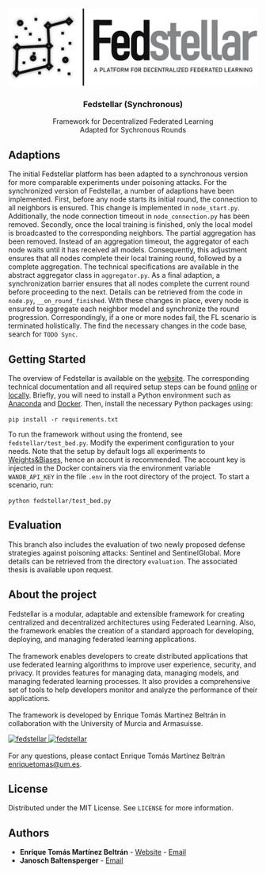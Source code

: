 <!-- PROJECT LOGO -->
<br>
<p align="center">
  <a href="https://github.com/enriquetomasmb/fedstellar">
    <img src="docs/_static/fedstellar-logo.jpg" alt="fedstellar">
  </a>
  <h3 align="center">Fedstellar (Synchronous)</h3>

  <p align="center">
    Framework for Decentralized Federated Learning
    <br>
    Adapted for Sychronous Rounds
    <br>
  </p>
</p>

## Adaptions
The initial Fedstellar platform has been adapted to a synchronous version for more comparable experiments under poisoning attacks. 
For the synchronized version of Fedstellar, a number of adaptions have been implemented. 
First, before any node starts its initial round, the connection to all neighbors is ensured. 
This change is implemented in `node_start.py`. 
Additionally, the node connection timeout in `node_connection.py`
has been removed. Secondly, once the local training is finished, only the local model is broadcasted to
the corresponding neighbors. The partial aggregation has been removed. 
Instead of an aggregation timeout, the aggregator of each node waits until it has received all models. 
Consequently, this adjustment ensures that all nodes complete their local training round, followed by a complete aggregation. 
The technical specifications are available in the abstract aggregator class in `aggregator.py`.
As a final adaption, a synchronization barrier ensures that all nodes complete 
the current round before proceeding to the next. Details can be retrieved from the code in `node.py`, `__on_round_finished`. 
With these changes in place, every node is ensured to aggregate each neighbor model and synchronize the round progression. 
Correspondingly, if a one or more nodes fail, the FL scenario is terminated holistically.
The find the necessary changes in the code base, search for `TODO Sync`.

## Getting Started

The overview of Fedstellar is available on the [website](https://federatedlearning.inf.um.es/). The corresponding
technical documentation and all required setup steps can be found [online](https://federatedlearning.inf.um.es/docs/) or
[locally](docs/installation.rst).
Briefly, you will need to install a Python environment such as [Anaconda](https://www.anaconda.com/products/individual) and
[Docker](https://www.docker.com). Then, install the necessary Python packages using:

```pip install -r requirements.txt```

To run the framework without using the frontend, see `fedstellar/test_bed.py`. Modify the experiment configuration to your
needs. Note that the setup by default logs all experiments to [Weights&Biases](https://docs.wandb.ai/), hence an account is recommended. 
The account key is injected in the Docker containers via the environment variable `WANDB_API_KEY` in the file `.env` in the root directory of the project.
To start a scenario, run:

```python fedstellar/test_bed.py```

## Evaluation

This branch also includes the evaluation of two newly proposed defense strategies against poisoning attacks: 
Sentinel and SentinelGlobal. More details can be retrieved from the directory `evaluation`.
The associated thesis is available upon request.

## About the project

Fedstellar is a modular, adaptable and extensible framework for creating centralized and decentralized architectures using Federated Learning. Also, the framework enables the creation of a standard approach for developing, deploying, and managing federated learning applications.
<br><br>
The framework enables developers to create distributed applications that use federated learning algorithms to improve user experience, security, and privacy. It provides features for managing data, managing models, and managing federated learning processes. It also provides a comprehensive set of tools to help developers monitor and analyze the performance of their applications.
<br>
<br>
The framework is developed by Enrique Tomás Martínez Beltrán in collaboration with the University of Murcia and Armasuisse.

<a href="https://um.es">
  <img src="docs/_static/umu.jpg" alt="fedstellar" width="200" height="60">
</a>
<a href="#">
  <img src="docs/_static/armasuisse.jpg" alt="fedstellar" width="200" height="60">
</a>
<br><br>
For any questions, please contact Enrique Tomás Martínez Beltrán <a href="mailto:enriquetomas@um.es">enriquetomas@um.es</a>.


## License

Distributed under the MIT License. See `LICENSE` for more information.


## Authors

* **Enrique Tomás Martínez Beltrán** - [Website](https://enriquetomasmb.com) - [Email](mailto:enriquetomas@um.es)
* **Janosch Baltensperger** - [Email](mailto:janosch.baltensperger@uzh.ch)
